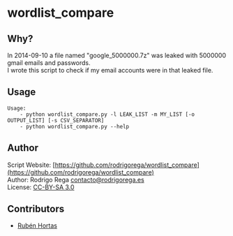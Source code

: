 ﻿# wordlist_compare

## Why?

In 2014-09-10 a file named "google_5000000.7z" was leaked with 5000000 gmail emails and passwords.  
I wrote this script to check if my email accounts were in that leaked file.

## Usage

```
Usage:
    - python wordlist_compare.py -l LEAK_LIST -m MY_LIST [-o OUTPUT_LIST] [-s CSV_SEPARATOR]
    - python wordlist_compare.py --help

```

## Author

Script Website: [https://github.com/rodrigorega/wordlist_compare](https://github.com/rodrigorega/wordlist_compare)  
Author: Rodrigo Rega <contacto@rodrigorega.es>  
License: [CC-BY-SA 3.0](http://creativecommons.org/licenses/by/3.0)  

## Contributors

* [Rubén Hortas](https://github.com/rubenhortas)
